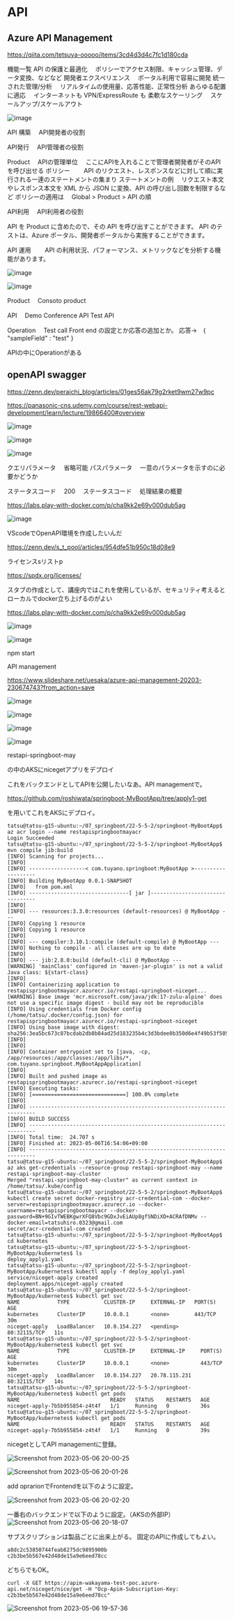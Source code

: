 # API
## Azure API Management
https://qiita.com/tetsuya-ooooo/items/3cd4d3d4c7fc1d180cda


機能一覧
API の保護と最適化
　ポリシーでアクセス制限、キャッシュ管理、データ変換、などなど
開発者エクスペリエンス
　ポータル利用で容易に開発
統一された管理/分析
　リアルタイムの使用量、応答性能、正常性分析
あらゆる配置に適応
　インターネットも VPN/ExpressRoute も
柔軟なスケーリング
　スケールアップ/スケールアウト
 
![image](https://user-images.githubusercontent.com/58873037/236199872-30cdec2d-ecb2-42e8-81bd-6787f3164d59.png)

API 構築
　API開発者の役割
 
API発行
　API管理者の役割

Product
　APIの管理単位
　ここにAPIを入れることで管理者開発者がそのAPIを呼び出せる
 ポリシー
　　API のリクエスト、レスポンスなどに対して順に実行される一連のステートメントの集まり
  ステートメントの例
  　リクエスト本文やレスポンス本文を XML から JSON に変換、API の呼び出し回数を制限するなど
  ポリシーの適用は
  　Global > Product > API の順


API利用
　API利用者の役割
 
 API を Product に含めたので、その API を呼び出すことができます。
 API のテストは、Azure ポータル、開発者ポータルから実施することができます。
 
 
 API 運用
　　API の利用状況、パフォーマンス、メトリックなどを分析する機能があります。

![image](https://user-images.githubusercontent.com/58873037/236207209-43665456-76b7-4097-8737-47a6f471461e.png)


![image](https://user-images.githubusercontent.com/58873037/236207372-d3a0f768-0dbf-42d8-a27d-0ac2fc482051.png)


Product
　Consoto product


API
　Demo Conference API
  Test API

Operation
　Test call
   Front end の設定とか応答の追加とか。
   応答→　{ "sampleField" : "test" }

APIの中にOperationがある


## openAPI swagger
https://zenn.dev/peraichi_blog/articles/01ges56ak79g2rket9wm27w9pc

https://panasonic-cns.udemy.com/course/rest-webapi-development/learn/lecture/19866400#overview


![image](https://user-images.githubusercontent.com/58873037/236363030-3a8953ff-a50a-45c4-b747-e137820e69d9.png)

![image](https://user-images.githubusercontent.com/58873037/236363909-87a06ae7-0892-4d67-9f15-01362c17c976.png)


![image](https://user-images.githubusercontent.com/58873037/236364981-db1a290c-8146-454c-a2b7-f3595e9a5821.png)

クエリパラメータ
　省略可能
パスパラメータ
　一意のパラメータを示すのに必要かどうか
 
ステータスコード
　200
 　ステータスコード
  　処理結果の概要


https://labs.play-with-docker.com/p/cha9kk2e69v000dub5ag
 
 ![image](https://user-images.githubusercontent.com/58873037/236365109-69dfd655-495e-4838-90ba-5fbd6e37972f.png)
 
 VScodeでOpenAPI環境を作成したいんだ
 
 https://zenn.dev/s_t_pool/articles/954dfe51b950c18d08e9
 
 ライセンスsリストp
 
 https://spdx.org/licenses/

スタブの作成として、講座内ではこれを使用しているが、セキュリティ考えるとローカルでdocker立ち上げるのがよい

https://labs.play-with-docker.com/p/cha9kk2e69v000dub5ag


![image](https://user-images.githubusercontent.com/58873037/236388297-ed8ab9d5-6776-4e06-9d99-068f1e273290.png)

![image](https://user-images.githubusercontent.com/58873037/236388367-3a8fd8f4-10cb-4153-8a46-b13c0339b9ae.png)




npm start



API management

https://www.slideshare.net/uesaka/azure-api-management-20203-230674743?from_action=save

![image](https://user-images.githubusercontent.com/58873037/236594600-a055d3a3-3d47-4475-bf64-1e6b02c314c1.png)

![image](https://user-images.githubusercontent.com/58873037/236594623-38c203d4-0b73-443c-9c79-f3212af92564.png)

![image](https://user-images.githubusercontent.com/58873037/236594769-b506e125-9657-4e6e-a536-0522a493bf89.png)

![image](https://user-images.githubusercontent.com/58873037/236594962-82ff3696-2d1e-4ae1-bcd1-2b6a946d3884.png)



restapi-springboot-may

の中のAKSにnicegetアプリをデプロイ

これをバックエンドとしてAPIを公開したいなあ。API managementで。



https://github.com/roshiwata/springboot-MyBootApp/tree/apply1-get

を用いてこれをAKSにデプロイ。




```
tatsu@tatsu-g15-ubuntu:~/07_springboot/22-5-5-2/springboot-MyBootApp$ az acr login --name restapispringbootmayacr
Login Succeeded
tatsu@tatsu-g15-ubuntu:~/07_springboot/22-5-5-2/springboot-MyBootApp$ mvn compile jib:build
[INFO] Scanning for projects...
[INFO] 
[INFO] ------------------< com.tuyano.springboot:MyBootApp >-------------------
[INFO] Building MyBootApp 0.0.1-SNAPSHOT
[INFO]   from pom.xml
[INFO] --------------------------------[ jar ]---------------------------------
[INFO] 
[INFO] --- resources:3.3.0:resources (default-resources) @ MyBootApp ---
[INFO] Copying 1 resource
[INFO] Copying 1 resource
[INFO] 
[INFO] --- compiler:3.10.1:compile (default-compile) @ MyBootApp ---
[INFO] Nothing to compile - all classes are up to date
[INFO] 
[INFO] --- jib:2.8.0:build (default-cli) @ MyBootApp ---
[WARNING] 'mainClass' configured in 'maven-jar-plugin' is not a valid Java class: ${start-class}
[INFO] 
[INFO] Containerizing application to restapispringbootmayacr.azurecr.io/restapi-springboot-niceget...
[WARNING] Base image 'mcr.microsoft.com/java/jdk:17-zulu-alpine' does not use a specific image digest - build may not be reproducible
[INFO] Using credentials from Docker config (/home/tatsu/.docker/config.json) for restapispringbootmayacr.azurecr.io/restapi-springboot-niceget
[INFO] Using base image with digest: sha256:3ea5bc673c87bcdab2db8b84ad25d183235b4c3d3bdee0b350d6e4f49b53f505
[INFO] 
[INFO] 
[INFO] Container entrypoint set to [java, -cp, /app/resources:/app/classes:/app/libs/*, com.tuyano.springboot.MyBootAppApplication]
[INFO] 
[INFO] Built and pushed image as restapispringbootmayacr.azurecr.io/restapi-springboot-niceget
[INFO] Executing tasks:
[INFO] [==============================] 100.0% complete
[INFO] 
[INFO] ------------------------------------------------------------------------
[INFO] BUILD SUCCESS
[INFO] ------------------------------------------------------------------------
[INFO] Total time:  24.707 s
[INFO] Finished at: 2023-05-06T16:54:06+09:00
[INFO] ------------------------------------------------------------------------
tatsu@tatsu-g15-ubuntu:~/07_springboot/22-5-5-2/springboot-MyBootApp$ az aks get-credentials --resource-group restapi-springboot-may --name restapi-springboot-may-cluster
Merged "restapi-springboot-may-cluster" as current context in /home/tatsu/.kube/config
tatsu@tatsu-g15-ubuntu:~/07_springboot/22-5-5-2/springboot-MyBootApp$ kubectl create secret docker-registry acr-credential-com --docker-server=restapispringbootmayacr.azurecr.io --docker-username=restapispringbootmayacr --docker-password=BN+9GIvTWEBKgwrXFQ8Vbc9GDxJvEiAUp8gfSNDiXD+ACRAfDNMv --docker-email=tatsuhiro.0323@gmail.com
secret/acr-credential-com created
tatsu@tatsu-g15-ubuntu:~/07_springboot/22-5-5-2/springboot-MyBootApp$ cd kubernetes
tatsu@tatsu-g15-ubuntu:~/07_springboot/22-5-5-2/springboot-MyBootApp/kubernetes$ ls
deploy_apply1.yaml
tatsu@tatsu-g15-ubuntu:~/07_springboot/22-5-5-2/springboot-MyBootApp/kubernetes$ kubectl apply -f deploy_apply1.yaml 
service/niceget-apply created
deployment.apps/niceget-apply created
tatsu@tatsu-g15-ubuntu:~/07_springboot/22-5-5-2/springboot-MyBootApp/kubernetes$ kubectl get svc
NAME            TYPE           CLUSTER-IP     EXTERNAL-IP   PORT(S)        AGE
kubernetes      ClusterIP      10.0.0.1       <none>        443/TCP        30m
niceget-apply   LoadBalancer   10.0.154.227   <pending>     80:32115/TCP   11s
tatsu@tatsu-g15-ubuntu:~/07_springboot/22-5-5-2/springboot-MyBootApp/kubernetes$ kubectl get svc
NAME            TYPE           CLUSTER-IP     EXTERNAL-IP     PORT(S)        AGE
kubernetes      ClusterIP      10.0.0.1       <none>          443/TCP        30m
niceget-apply   LoadBalancer   10.0.154.227   20.78.115.231   80:32115/TCP   14s
tatsu@tatsu-g15-ubuntu:~/07_springboot/22-5-5-2/springboot-MyBootApp/kubernetes$ kubectl get pods
NAME                             READY   STATUS    RESTARTS   AGE
niceget-apply-7b5b955854-z4t4f   1/1     Running   0          36s
tatsu@tatsu-g15-ubuntu:~/07_springboot/22-5-5-2/springboot-MyBootApp/kubernetes$ kubectl get pods
NAME                             READY   STATUS    RESTARTS   AGE
niceget-apply-7b5b955854-z4t4f   1/1     Running   0          39s
```



nicegetとしてAPI managementに登録。

![Screenshot from 2023-05-06 20-00-25](https://user-images.githubusercontent.com/58873037/236620265-c1044227-6723-4816-aee1-618f26d70e39.png)

![Screenshot from 2023-05-06 20-01-26](https://user-images.githubusercontent.com/58873037/236620303-2a0758b3-d804-47a3-8d17-127c1ea973a8.png)


add oprarionでFrontendを以下のように設定。

![Screenshot from 2023-05-06 20-02-20](https://user-images.githubusercontent.com/58873037/236620330-8d22c5fa-02ab-4a94-beff-e201d890ea81.png)


一番右のバックエンドで以下のように設定。（AKSの外部IP）
![Screenshot from 2023-05-06 20-18-07](https://user-images.githubusercontent.com/58873037/236620908-8996ea04-dcc7-4925-aaf6-f596b0a606d1.png)


サブスクリプションは製品ごとに出来上がる。
固定のAPIに作成してもよい。

```
a8dc2c53850744feab8275dc9895900b
c2b3be5b567e42d48de15a9e6eed78cc
```
どちらでもOK。
```
curl -X GET https://apim-wakayama-test-poc.azure-api.net/niceget/nice/get -H "Ocp-Apim-Subscription-Key: c2b3be5b567e42d48de15a9e6eed78cc"
```

![Screenshot from 2023-05-06 19-57-36](https://user-images.githubusercontent.com/58873037/236620284-638fc23c-e65c-44d2-b7db-716a69d2f360.png)

